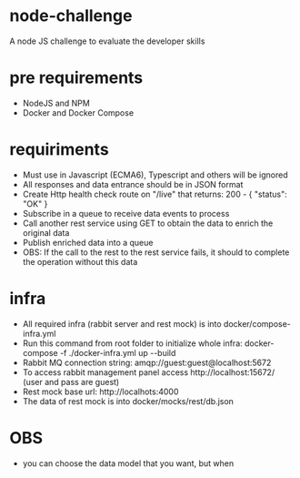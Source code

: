 # node-challenge
A node JS challenge to evaluate the developer skills

# pre requirements
 - NodeJS and NPM
 - Docker and Docker Compose

# requiriments
  - Must use in Javascript (ECMA6), Typescript and others will be ignored
  - All responses and data entrance should be in JSON format
  - Create Http health check route on "/live"  that returns: 200 - { "status": "OK" }
  - Subscribe in a queue to receive data events to process
  - Call another rest service using GET to obtain the data to enrich the original data
  - Publish enriched data into a queue
  - OBS: If the call to the rest to the rest service fails, it should to complete the operation without this data
  
  # infra
  - All required infra (rabbit server and rest mock) is into docker/compose-infra.yml
  - Run this command from root folder to initialize whole infra: docker-compose -f ./docker-infra.yml up --build
  - Rabbit MQ connection string: amqp://guest:guest@localhost:5672
  - To access rabbit management panel access http://localhost:15672/ (user and pass are guest)
  - Rest mock base url: http://localhots:4000
  - The data of rest mock is into docker/mocks/rest/db.json

  # OBS
- you can choose the data model that you want, but when 